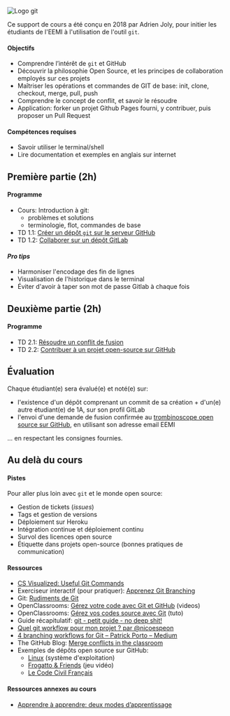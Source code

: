 ![Logo git](logo.png)

Ce support de cours a été conçu en 2018 par Adrien Joly, pour initier les étudiants de l'EEMI à l'utilisation de l'outil `git`.

#### Objectifs

- Comprendre l’intérêt de `git` et GitHub
- Découvrir la philosophie Open Source, et les principes de collaboration employés sur ces projets
- Maîtriser les opérations et commandes de GIT de base: init, clone, checkout, merge, pull, push
- Comprendre le concept de conflit, et savoir le résoudre
- Application: forker un projet Github Pages fourni, y contribuer, puis proposer un Pull Request

#### Compétences requises

- Savoir utiliser le terminal/shell
- Lire documentation et exemples en anglais sur internet

## Première partie (2h)

#### Programme

- Cours: Introduction à git:
  - problèmes et solutions
  - terminologie, flot, commandes de base
- TD 1.1: [Créer un dépôt `git` sur le serveur GitHub](tutos/creer-depot-gitlab-eemi.md)
- TD 1.2: [Collaborer sur un dépôt GitLab](tutos/collaborer-sur-un-depot-gitlab.md)

#### *Pro tips*

- Harmoniser l'encodage des fin de lignes
- Visualisation de l'historique dans le terminal
- Éviter d'avoir à taper son mot de passe Gitlab à chaque fois

## Deuxième partie (2h)

#### Programme

- TD 2.1: [Résoudre un conflit de fusion](tutos/conflit-de-fusion.md)
- TD 2.2: [Contribuer à un projet open-source sur GitHub](tutos/contribution-open-source.md)

## Évaluation

Chaque étudiant(e) sera évalué(e) et noté(e) sur:
- l'existence d'un dépôt comprenant un commit de sa création + d'un(e) autre étudiant(e) de 1A, sur son profil GitLab
- l'envoi d'une demande de fusion confirmée au [trombinoscope open source sur GitHub](https://github.com/eemi-aj/trombi), en utilisant son adresse email EEMI

... en respectant les consignes fournies.

## Au delà du cours

#### Pistes

Pour aller plus loin avec `git` et le monde open source:

* Gestion de tickets (*issues*)
* Tags et gestion de versions
* Déploiement sur Heroku
* Intégration continue et déploiement continu
* Survol des licences open source
* Étiquette dans projets open-source (bonnes pratiques de communication)

#### Ressources

- [CS Visualized: Useful Git Commands](https://dev.to/lydiahallie/cs-visualized-useful-git-commands-37p1)
- Exerciseur interactif (pour pratiquer): [Apprenez Git Branching](https://learngitbranching.js.org/)
- Git: [Rudiments de Git](https://git-scm.com/book/fr/v1/D%C3%A9marrage-rapide-Rudiments-de-Git)
- OpenClassrooms: [Gérez votre code avec Git et GitHub](https://openclassrooms.com/fr/courses/2342361-gerez-votre-code-avec-git-et-github) (videos)
- OpenClassrooms: [Gérez vos codes source avec Git](https://openclassrooms.com/fr/courses/1233741-gerez-vos-codes-source-avec-git) (tuto)
- Guide récapitulatif: [git - petit guide - no deep shit!](http://rogerdudler.github.io/git-guide/index.fr.html)
- [Quel git workflow pour mon projet ? par @nicoespeon](http://www.nicoespeon.com/fr/2013/08/quel-git-workflow-pour-mon-projet/)
- [4 branching workflows for Git – Patrick Porto – Medium](https://medium.com/@patrickporto/4-branching-workflows-for-git-30d0aaee7bf)
- The GitHub Blog: [Merge conflicts in the classroom](https://blog.github.com/2018-08-22-merge-conflicts-in-the-classroom/)
- Exemples de dépôts open source sur GitHub:
  - [Linux](https://github.com/torvalds/linux) (système d'exploitation)
  - [Frogatto & Friends](https://github.com/frogatto/frogatto) (jeu vidéo)
  - [Le Code Civil Français](https://github.com/steeve/france.code-civil)

#### Ressources annexes au cours

- [Apprendre à apprendre: deux modes d’apprentissage](http://www.internetactu.net/2015/09/08/apprendre-a-apprendre-14-deux-modes-dapprentissage/)
